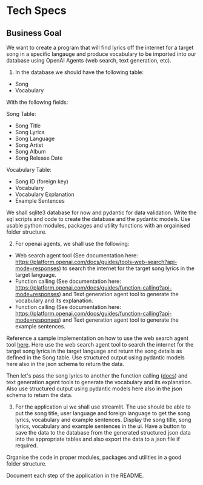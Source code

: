 # Tech Specs
## Business Goal
We want to create a program that will find lyrics off the internet for a target song in a specific langauge and produce vocabulary to be imported into our database using OpenAI Agents (web search, text generation, etc).


1. In the database we should have the following table:
- Song
- Vocabulary

With the following fields:

Song Table:
- Song Title
- Song Lyrics
- Song Language
- Song Artist
- Song Album
- Song Release Date

Vocabulary Table:
- Song ID (foreign key)
- Vocabulary
- Vocabulary Explanation
- Example Sentences

We shall sqlite3 database for now and pydantic for data validation. Write the sql scripts and code to create the database and the pydantic models.
Use usable python modules, packages and utility functions with an orgainised folder structure.

2. For openai agents, we shall use the following:
- Web search agent tool (See documentation here: https://platform.openai.com/docs/guides/tools-web-search?api-mode=responses) to search the internet for the target song lyrics in the target language.
- Function calling (See documentation here: https://platform.openai.com/docs/guides/function-calling?api-mode=responses) and Text generation agent tool to generate the vocabulary and its explanation.
- Function calling (See documentation here: https://platform.openai.com/docs/guides/function-calling?api-mode=responses) and Text generation agent tool to generate the example sentences.

Reference a sample implementation on how to use the web search agent tool [here](./test_web_search.py). Here use the web search agent tool to search the internet for the target song lyrics in the target language and return the song details as defined in the Song table. Use structured output using pydantic models here also in the json schema to return the data.

Then let's pass the song lyrics to another the function calling ([docs](https://platform.openai.com/docs/guides/function-calling?api-mode=responses)) and text generation agent tools to generate the vocabulary and its explanation. Also use structured output using pydantic models here also in the json schema to return the data.

3. For the application ui we shall use streamlit. The use should be able to put the song title, user language and foreign language to get the song lyrics, vocabulary and example sentences. 
Display the song title, song lyrics, vocabulary and example sentences in the ui.
Have a button to save the data to the database from the generated structured json data into the appropriate tables and also export the data to a json file if required.

Organise the code in proper modules, packages and utilities in a good folder structure.

Document each step of the application in the README.


